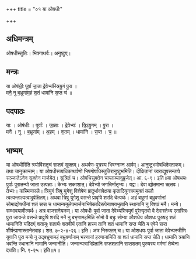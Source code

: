 +++
title = "०१ या ओषधीः"

+++
## अधिमन्त्रम्
ओषधीस्तुतिः। भिषगाथर्वः। अनुष्टुप्।

## मन्त्रः
या ओष॑धीः॒ पूर्वा॑ जा॒ता दे॒वेभ्य॑स्त्रियु॒गं पु॒रा ।  
मनै॒ नु ब॒भ्रूणा॑म॒हं श॒तं धामा॑नि स॒प्त च॑ ॥

## पदपाठः
याः । ओष॑धीः । पूर्वाः॑ । जा॒ताः । दे॒वेभ्यः॑ । त्रि॒ऽयु॒गम् । पु॒रा ।  
मनै॑ । नु । ब॒भ्रूणा॑म् । अ॒हम् । श॒तम् । धामा॑नि । स॒प्त । च॒ ॥

## भाष्यम्
या ओषधीरिति त्रयोविंशतृचं सप्तमं सूक्तम्। अथर्वणः पुत्रस्य भिषग्नाम्न आर्षम्। आनुष्टुभमोषधिदेवताकम्। तथा चानुक्रान्तम्। या ओषधीस्त्र्यधिकाथर्वणो भिषगोषधिस्तुतिरानुष्टुभमिति। दीक्षितानां ज्वराद्युपसन्तापे सञ्जातेऽनेन सूक्तेन मार्जयेत्। सुत्रितं च। ओषधिसूक्तेन चाप्लाव्यानुम्रुजेत्। आ. ६-९। इति॥या ओषधयः पुर्वाः पुरातन्यो जाता उत्पन्नाः। केभ्यः सकाशात्। देवेभ्यो जगन्निर्मातृभ्यः। यद्वा। देवा द्योतमाना ऋतवः। तेभ्यः। कस्मिन्काले। त्रियुगं त्रिषु युगेशु विशेषेण प्रादुर्भावापेक्षया कृतादियुगत्रयमुक्तं कलौ त्वत्यन्ताल्पत्वादुपेक्षितम्। अथवा त्रिषु युगेशु वसन्ते प्रावृषि शरदि चेत्यर्थः। अहं बभ्रूणां बभ्रुवर्णानां सोमाद्योषधीनां शतं सप्त च धामान्यनुलेपमार्जनाभिषेकादिरूपेनाश्रयभुतानि स्थानानि नु क्शिप्रं मनै। मन्ये। सम्भावयामीत्यर्थः। अत्र वाजसनेयकम्। या ओषधीः पुर्वा जाता देवेभ्यस्त्रियुगं पुरेत्यृतवो वै देवास्तेभ्य एतास्त्रिः पुरा जायन्ते वसन्ते प्राव्रुषि शरदि मनै नु बभृणामहमिति सोमो वै बभ्रुः सोम्या औशधेय औशधः पुरुषह् शतं धामानिति यदिदग्ं शतायुः शतार्घः शतवीर्य एतानि हास्य तानि शतं धामानि सप्त चेति य एवेमे सप्त शीर्षन्प्राणास्तानेतदाह। शत. ७-२-४-२६। इति। अत्र निरुक्तम् च। या ओशधयः पूर्वा जाता देवेभ्यस्त्रीणि युगानि पुरा मन्ये नु तद्बभ्रूणामहं बभ्रुवर्णानाम् भरणानां हरणानामिति वा शतं धामानि सप्त चेति। धामानि त्रयाणि भवन्ति स्थानानि नामानि जन्मानीति। जन्मान्यत्राभिप्रेतानि सप्तशतानि सप्तशतम् पुरुषस्य मर्मणां तेष्वेना दधति। नि. ९-२५। इति॥१॥